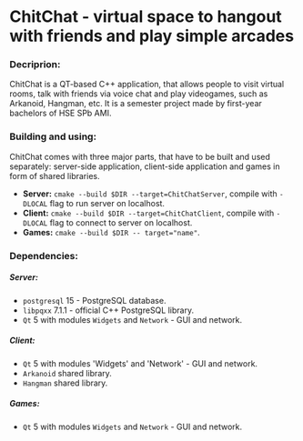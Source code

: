 # ChitChat - virtual space to hangout with friends and play simple arcades

### Decriprion:

ChitChat is a QT-based C++ application, that allows people to visit virtual rooms, talk with friends via voice chat and play videogames, such as Arkanoid, Hangman, etc. It is a semester project made by first-year bachelors of HSE SPb AMI.

### Building and using:

ChitChat comes with three major parts, that have to be built and used separately: server-side application, client-side application and games in form of shared libraries.

* **Server:** `cmake --build $DIR --target=ChitChatServer`, compile with `-DLOCAL` flag to run server on localhost. 
* **Client:** `cmake --build $DIR --target=ChitChatClient`, compile with `-DLOCAL` flag to connect to server on localhost.
* **Games:** `cmake --build $DIR -- target="name"`.

### Dependencies:

##### Server:

* `postgresql` 15 - PostgreSQL database.
* `libpqxx` 7.1.1 - official C++ PostgreSQL library.
* `Qt` 5 with modules `Widgets` and `Network` - GUI and network.

##### Client:

* `Qt` 5 with modules 'Widgets' and 'Network' - GUI and network.
* `Arkanoid` shared library.
* `Hangman` shared library.

##### Games:

* `Qt` 5 with modules `Widgets` and `Network` - GUI and network.
